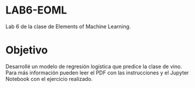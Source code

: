 # LAB6-EOML
Lab 6 de la clase de Elements of Machine Learning.

# Objetivo
Desarrollé un modelo de regresión logística que predice la clase de vino. Para más información pueden leer el PDF con las instrucciones y el Jupyter Notebook con el ejercicio realizado.
